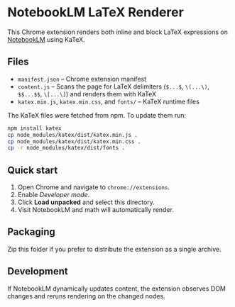 # NotebookLM LaTeX Renderer

This Chrome extension renders both inline and block LaTeX expressions on [NotebookLM](https://notebooklm.google.com/) using KaTeX.

## Files

- `manifest.json` – Chrome extension manifest
- `content.js` – Scans the page for LaTeX delimiters (`$...$`, `\(...\)`, `$$...$$`, `\[...\]`) and renders them with KaTeX
- `katex.min.js`, `katex.min.css`, and `fonts/` – KaTeX runtime files

The KaTeX files were fetched from npm. To update them run:

```bash
npm install katex
cp node_modules/katex/dist/katex.min.js .
cp node_modules/katex/dist/katex.min.css .
cp -r node_modules/katex/dist/fonts .
```

## Quick start

1. Open Chrome and navigate to `chrome://extensions`.
2. Enable *Developer mode*.
3. Click **Load unpacked** and select this directory.
4. Visit NotebookLM and math will automatically render.

## Packaging

Zip this folder if you prefer to distribute the extension as a single archive.

## Development

If NotebookLM dynamically updates content, the extension observes DOM changes and reruns rendering on the changed nodes.
